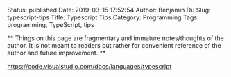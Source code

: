 Status: published
Date: 2019-03-15 17:52:54
Author: Benjamin Du
Slug: typescript-tips
Title: Typescript Tips
Category: Programming
Tags: programming, TypeScript, tips

**
Things on this page are fragmentary and immature notes/thoughts of the author.
It is not meant to readers but rather for convenient reference of the author and future improvement.
**

https://code.visualstudio.com/docs/languages/typescript
